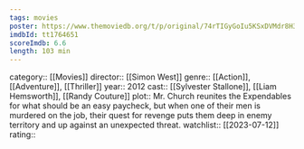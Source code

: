 ```yaml
---
tags: movies
poster: https://www.themoviedb.org/t/p/original/74rTIGyGoIu5KSxDVMdr8H3MtMo.jpg
imdbId: tt1764651
scoreImdb: 6.6
length: 103 min
---
```


category:: [[Movies]]
director:: [[Simon West]]
genre:: [[Action]], [[Adventure]], [[Thriller]]
year:: 2012
cast:: [[Sylvester Stallone]], [[Liam Hemsworth]], [[Randy Couture]]
plot:: Mr. Church reunites the Expendables for what should be an easy paycheck, but when one of their men is murdered on the job, their quest for revenge puts them deep in enemy territory and up against an unexpected threat.
watchlist:: [[2023-07-12]]
rating::
